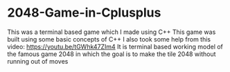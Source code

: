 # 2048-Game-in-Cplusplus
This was a terminal based game which I made using C++
This game was built using some basic concepts of C++
I also took some help from this video: https://youtu.be/tGWhk47ZIm4
It is terminal based working model of the famous game 2048 in which the goal is to make the tile 2048 without running out of moves
